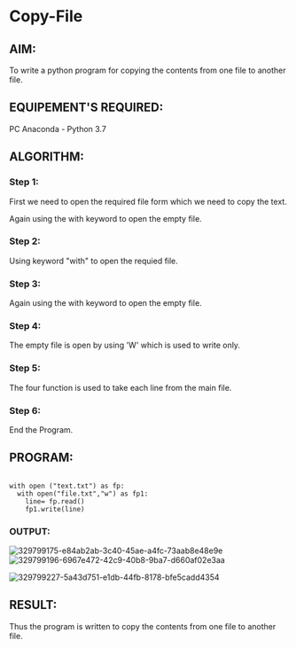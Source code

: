 # Copy-File
## AIM:
To write a python program for copying the contents from one file to another file.
## EQUIPEMENT'S REQUIRED: 
PC
Anaconda - Python 3.7
## ALGORITHM: 
### Step 1:
First we need to open the required file form which we need to copy the text.

Again using the with keyword to open the empty file.

### Step 2: 

Using keyword "with" to open the requied file.
 
### Step 3: 

Again using the with keyword to open the empty file.

### Step 4:  
The empty file is open by using 'W' which is used to write only.

### Step 5: 
The four function is used to take each line from the main file.

### Step 6: 
End the Program.

## PROGRAM:

```

with open ("text.txt") as fp:
  with open("file.txt","w") as fp1:
    line= fp.read()
    fp1.write(line)

```

### OUTPUT:
![329799175-e84ab2ab-3c40-45ae-a4fc-73aab8e48e9e](https://github.com/Janani23014108/Copy-File/assets/146822085/2826ee3d-58fb-4e03-87fd-4e2e513e0d04)
![329799196-6967e472-42c9-40b8-9ba7-d660af02e3aa](https://github.com/Janani23014108/Copy-File/assets/146822085/99a86acf-7fd5-4eea-96fe-89772e95ac2f)

![329799227-5a43d751-e1db-44fb-8178-bfe5cadd4354](https://github.com/Janani23014108/Copy-File/assets/146822085/25a7dff5-deb8-4256-8284-512445ed7da9)



## RESULT:
Thus the program is written to copy the contents from one file to another file.
